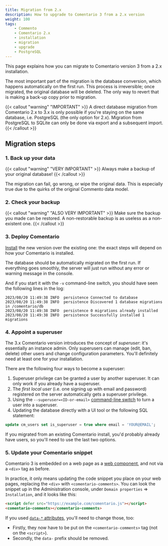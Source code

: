 ```yaml
---
title: Migration from 2.x
description: How to upgrade to Comentario 3 from a 2.x version
weight: 100
tags:
    - Commento
    - Comentario 2.x
    - installation
    - migration
    - upgrade
    - PostgreSQL
---
```


This page explains how you can migrate to Comentario version 3 from a 2.x installation.

<!--more-->

The most important part of the migration is the database conversion, which happens automatically on the first run. This process is irreversible; once migrated, the original database will be deleted. The only way to revert that is making a back-up copy prior to migration.

{{< callout "warning" "IMPORTANT" >}}
A direct database migration from Comentario 2.x to 3.x is only possible if you're staying on the same database, i.e. PostgreSQL (the only option for 2.x). Migration from PostgreSQL to SQLite can only be done via export and a subsequent import.
{{< /callout >}}

## Migration steps

### 1. Back up your data

{{< callout "warning" "VERY IMPORTANT" >}}
Always make a backup of your original database!
{{< /callout >}}

The migration can fail, go wrong, or wipe the original data. This is especially true due to the quirks of the original Commento data model.

### 2. Check your backup

{{< callout "warning" "ALSO VERY IMPORTANT" >}}
Make sure the backup you made can be restored. A non-restorable backup is as useless as a non-existent one.
{{< /callout >}}

### 3. Deploy Comentario

[Install](/installation) the new version over the existing one: the exact steps will depend on how your Comentario is installed.

The database should be automatically migrated on the first run. If everything goes smoothly, the server will just run without any error or warning message in the console.

And if you start it with the `-v` command-line switch, you should have seen the following lines in the log:

```
2023/08/20 11:49:38 INFO  persistence Connected to database
2023/08/20 11:49:38 INFO  persistence Discovered 1 database migrations in /comentario/db
2023/08/20 11:49:38 INFO  persistence 0 migrations already installed
2023/08/20 11:49:38 INFO  persistence Successfully installed 1 migrations
```

### 4. Appoint a superuser

The 3.x Comentario version introduces the concept of *superuser*: it's essentially an instance admin. Only superusers can manage (edit, ban, delete) other users and change configuration parameters. You'll definitely need at least one for your installation.

There are the following four ways to become a superuser:

1. Superuser privilege can be granted a user by another superuser. It can only work if you already have a superuser.
2. The *first local user* (i.e. one signing up with email and password) registered on the server automatically gets a superuser privilege.
3. Using the `--superuser=<ID-or-email>` [command-line switch](/configuration/backend/static) to turn a user into a superuser.
4. Updating the database directly with a UI tool or the following SQL statement:
```sql
update cm_users set is_superuser = true where email = 'YOUR@EMAIL';
```

If you migrated from an existing Comentario install, you'd probably already have users, so you'll need to use the last two options. 

### 5. Update your Comentario snippet

Comentario 3 is embedded on a web page as a [web component](https://developer.mozilla.org/en-US/docs/Web/API/Web_components), and not via a `<div>` tag as before.

In practice, it only means updating the code snippet you place on your web pages, replacing the `<div>` with `<comentario-comments>`. You can look the snippet up in the Administration console, under `Domain properties` ⇒ `Installation`, and it looks like this:

```html
<script defer src="https://example.com/comentario.js"></script>
<comentario-comments></comentario-comments>
```

If you used [`data-*` attributes](/configuration/embedding#comments-tag), you'll need to change those, too:

* Firstly, they now have to be put on the `<comentario-comments>` tag (not on the `<script>`).
* Secondly, the `data-` prefix should be removed.
